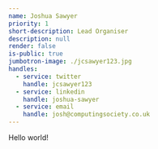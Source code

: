 ```yaml
---
name: Joshua Sawyer
priority: 1
short-description: Lead Organiser
description: null
render: false
is-public: true
jumbotron-image: ./jcsawyer123.jpg
handles:
  - service: twitter
    handle: jcsawyer123
  - service: linkedin
    handle: joshua-sawyer
  - service: email
    handle: josh@computingsociety.co.uk
---
```


Hello world!
